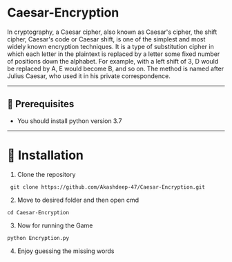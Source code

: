 # Caesar-Encryption
In cryptography, a Caesar cipher, also known as Caesar's cipher, the shift cipher, Caesar's code or Caesar shift, is one of the simplest and most widely known encryption techniques. It is a type of substitution cipher in which each letter in the plaintext is replaced by a letter some fixed number of positions down the alphabet. For example, with a left shift of 3, D would be replaced by A, E would become B, and so on. The method is named after Julius Caesar, who used it in his private correspondence.

---

## :key: Prerequisites
- You should install python version 3.7

---

# 🚀&nbsp;Installation 
1. Clone the repository 
```
 git clone https://github.com/Akashdeep-47/Caesar-Encryption.git
 ```
 2. Move to desired folder and then open cmd 
 ```
 cd Caesar-Encryption
 ```
 3. Now for running the Game
 ```
 python Encryption.py
 ```
 4. Enjoy guessing the missing words
